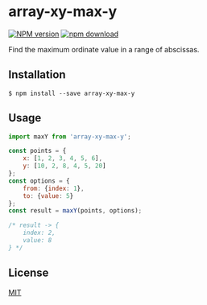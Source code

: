 # array-xy-max-y

  [![NPM version][npm-image]][npm-url]
  [![npm download][download-image]][download-url]

Find the maximum ordinate value in a range of abscissas.

## Installation

`$ npm install --save array-xy-max-y`

## Usage

```js
import maxY from 'array-xy-max-y';

const points = {
    x: [1, 2, 3, 4, 5, 6],
    y: [10, 2, 8, 4, 5, 20]
};
const options = {
    from: {index: 1},
    to: {value: 5}
};
const result = maxY(points, options);

/* result -> {
    index: 2,
    value: 8
} */
```

## License

  [MIT](./LICENSE)

[npm-image]: https://img.shields.io/npm/v/array-xy-max-y.svg?style=flat-square
[npm-url]: https://www.npmjs.com/package/array-xy-max-y
[download-image]: https://img.shields.io/npm/dm/array-xy-max-y.svg?style=flat-square
[download-url]: https://www.npmjs.com/package/array-xy-max-y
